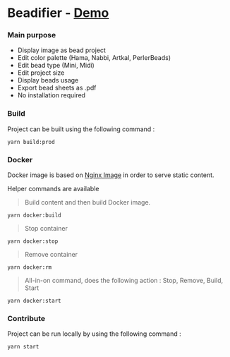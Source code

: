 # Beadifier - [Demo](http://beadifier.eremes.xyz)

### Main purpose

* Display image as bead project
* Edit color palette (Hama, Nabbi, Artkal, PerlerBeads)
* Edit bead type (Mini, Midi)
* Edit project size
* Display beads usage
* Export bead sheets as .pdf
* No installation required

### Build

Project can be built using the following command :

```
yarn build:prod
```

### Docker

Docker image is based on [Nginx Image](https://hub.docker.com/_/nginx/) in order to serve static content.

Helper commands are available

> Build content and then build Docker image.
```
yarn docker:build
```

> Stop container
```
yarn docker:stop
```

> Remove container
```
yarn docker:rm
```

> All-in-on command, does the following action : Stop, Remove, Build, Start
```
yarn docker:start
```

### Contribute

Project can be run locally by using the following command : 

```
yarn start
```


